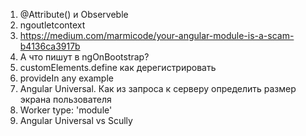 1. @Attribute() и Observeble
2. ngoutletcontext
3. https://medium.com/marmicode/your-angular-module-is-a-scam-b4136ca3917b
4. А что пишут в ngOnBootstrap?
5. customElements.define как дерегистрировать
6. provideIn any example
7. Angular Universal. Как из запроса к серверу определить размер экрана пользователя
8. Worker type: 'module' 
9. Angular Universal  vs Scully